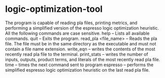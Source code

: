# logic-optimization-tool
The program is capable of reading pla files, printing metrics, and performing a simplified version of the espresso logic optimization heuristic. All the following commands are case sensitive.
help – Lists all available commands.
quit – Exits the program.
read_pla <file_name> – Reads the pla file. The file must be in the same directory as the executable and must not contain a file name extension.
write_eqn – writes the contents of the most recently read pla file to the terminal.
print_stats – writes the number of inputs, outputs, product terms, and literals of the most recently read pla file.
time – times the next command sent to program
espresso – performs the simplified espresso logic optimization heuristic on the last read pla file.

